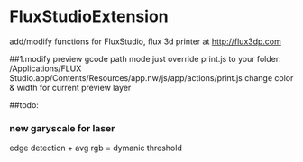 # FluxStudioExtension
add/modify functions for FluxStudio, flux 3d printer at http://flux3dp.com


##1.modify preview gcode path mode
just override print.js to your folder:
/Applications/FLUX Studio.app/Contents/Resources/app.nw/js/app/actions/print.js
change color & width for current preview layer


##todo:
### new garyscale for laser
edge detection + avg rgb = dymanic threshold

